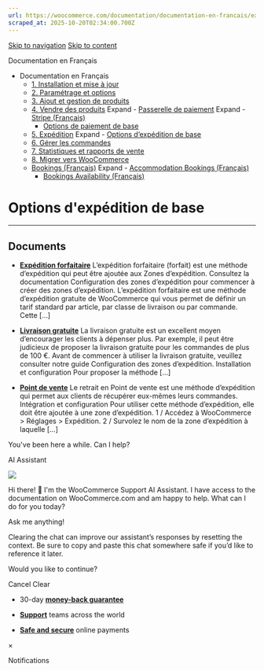 ```yaml
---
url: https://woocommerce.com/documentation/documentation-en-francais/expedition/options-dexpedition-de-base
scraped_at: 2025-10-20T02:34:00.700Z
---
```


[Skip to navigation](https://woocommerce.com/documentation/documentation-en-francais/expedition/options-dexpedition-de-base/#main-navigation) [Skip to content](https://woocommerce.com/documentation/documentation-en-francais/expedition/options-dexpedition-de-base/#page)

Documentation en Français

- Documentation en Français
  - [1\. Installation et mise à jour](https://woocommerce.com/documentation/documentation-en-francais/installation-et-mise-a-jour/ "1. Installation et mise à jour")
  - [2\. Paramétrage et options](https://woocommerce.com/documentation/documentation-en-francais/parametrage-et-options/ "2. Paramétrage et options")
  - [3\. Ajout et gestion de produits](https://woocommerce.com/documentation/documentation-en-francais/3-ajout-et-gestion-de-produits/ "3. Ajout et gestion de produits")
  - [4\. Vendre des produits](https://woocommerce.com/documentation/documentation-en-francais/vendre-des-produits/ "4. Vendre des produits") Expand    - [Passerelle de paiement](https://woocommerce.com/documentation/documentation-en-francais/vendre-des-produits/passerelle-de-paiement/ "Passerelle de paiement") Expand      - [Stripe (Français)](https://woocommerce.com/documentation/documentation-en-francais/vendre-des-produits/passerelle-de-paiement/stripe-francais/ "Stripe (Français)")
    - [Options de paiement de base](https://woocommerce.com/documentation/documentation-en-francais/vendre-des-produits/options-de-paiement-de-base/ "Options de paiement de base")
  - [5\. Expédition](https://woocommerce.com/documentation/documentation-en-francais/expedition/ "5. Expédition") Expand    - [Options d’expédition de base](https://woocommerce.com/documentation/documentation-en-francais/expedition/options-dexpedition-de-base/ "Options d’expédition de base")
  - [6\. Gérer les commandes](https://woocommerce.com/documentation/documentation-en-francais/gerer-les-commandes/ "6. Gérer les commandes")
  - [7\. Statistiques et rapports de vente](https://woocommerce.com/documentation/documentation-en-francais/statistiques-et-rapports-de-vente/ "7. Statistiques et rapports de vente")
  - [8\. Migrer vers WooCommerce](https://woocommerce.com/documentation/documentation-en-francais/migrer-vers-woocommerce/ "8. Migrer vers WooCommerce")
  - [Bookings (Français)](https://woocommerce.com/documentation/documentation-en-francais/bookings-francais/ "Bookings (Français)") Expand    - [Accommodation Bookings (Français)](https://woocommerce.com/documentation/documentation-en-francais/bookings-francais/accommodation-bookings-francais/ "Accommodation Bookings (Français)")
    - [Bookings Availability (Français)](https://woocommerce.com/documentation/documentation-en-francais/bookings-francais/bookings-availability-francais/ "Bookings Availability (Français)")

# Options d'expédition de base

* * *

## Documents

- [**Expédition forfaitaire**](https://woocommerce.com/document/expedition-forfaitaire/)
L’expédition forfaitaire (forfait) est une méthode d’expédition qui peut être ajoutée aux Zones d’expédition. Consultez la documentation Configuration des zones d’expédition pour commencer à créer des zones d’expédition. L’expédition forfaitaire est une méthode d’expédition gratuite de WooCommerce qui vous permet de définir un tarif standard par article, par classe de livraison ou par commande.   Cette \[…\]

- [**Livraison gratuite**](https://woocommerce.com/document/livraison-gratuite/)
La livraison gratuite est un excellent moyen d’encourager les clients à dépenser plus. Par exemple, il peut être judicieux de proposer la livraison gratuite pour les commandes de plus de 100 €. Avant de commencer à utiliser la livraison gratuite, veuillez consulter notre guide Configuration des zones d’expédition. Installation et configuration Pour proposer la méthode \[…\]

- [**Point de vente**](https://woocommerce.com/document/point-de-vente/)
Le retrait en Point de vente est une méthode d’expédition qui permet aux clients de récupérer eux-mêmes leurs commandes. Intégration et configuration Pour utiliser cette méthode d’expédition, elle doit être ajoutée à une zone d’expédition. 1 / Accédez à WooCommerce > Réglages > Expédition. 2 / Survolez le nom de la zone d’expédition à laquelle \[…\]


You've been here a while. Can I help?

AI Assistant

![](https://woocommerce.com/wp-content/themes/woo/images/svg/support-chat-bot-avatar.svg)

Hi there! 👋 I'm the WooCommerce Support AI Assistant. I have access to the documentation on WooCommerce.com and am happy to help. What can I do for you today?

Ask me anything!

Clearing the chat can improve our assistant’s responses by resetting the context. Be sure to copy and paste this chat somewhere safe if you’d like to reference it later.

Would you like to continue?

Cancel
Clear

- 30-day **[money-back guarantee](https://woocommerce.com/refund-policy/)**

- **[Support](https://woocommerce.com/docs/)**
teams across the world

- **[Safe and secure](https://woocommerce.com/products/woopayments/)**
online payments

×

Notifications